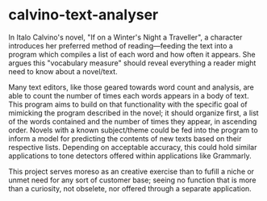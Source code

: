 # calvino-text-analyser
In Italo Calvino's novel, "If on a Winter's Night a Traveller", a character introduces her preferred method of reading—feeding the text into a program which compiles a list of each word and how often it appears. She argues this "vocabulary measure" should reveal everything a reader might need to know about a novel/text.

Many text editors, like those geared towards word count and analysis, are able to count the number of times each words appears in a body of text. This program aims to build on that functionality with the specific goal of mimicking the program described in the novel; it should organize first, a list of the words contained and the number of times they appear, in ascending order. Novels with a known subject/theme could be fed into the program to inform a model for predicting the contents of new texts based on their respective lists. Depending on acceptable accuracy, this could hold similar applications to tone detectors offered within applications like Grammarly.   

This project serves moreso as an creative exercise than to fufill a niche or unmet need for any sort of customer base; seeing no function that is more than a curiosity, not obselete, nor offered through a separate application.
